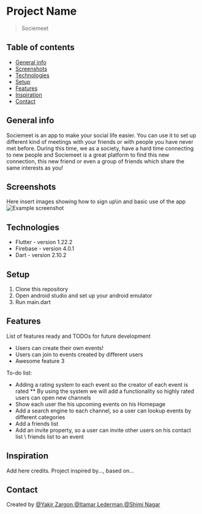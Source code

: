 # Project Name
> Sociemeet

## Table of contents
* [General info](#general-info)
* [Screenshots](#screenshots)
* [Technologies](#technologies)
* [Setup](#setup)
* [Features](#features)
* [Inspiration](#inspiration)
* [Contact](#contact)

## General info
Sociemeet is an app to make your social life easier.
You can use it to set up different kind of meetings with your friends or with people you have never met before.
During this time, we as a society, have a hard time connecting to new people and Sociemeet is a great platform to find this new connection, this new friend or even a group of friends which share the same interests as you! 

## Screenshots
Here insert images showing how to sign up\in and basic use of the app
![Example screenshot](./img/screenshot.png)

## Technologies
* Flutter - version 1.22.2
* Firebase - version 4.0.1
* Dart - version 2.10.2

## Setup
1) Clone this repository
2) Open android studio and set up your android emulator
3) Run main.dart

## Features
List of features ready and TODOs for future development
* Users can create their own events!
* Users can join to events created by different users
* Awesome feature 3

To-do list:
* Adding a rating system to each event so the creator of each event is rated
** By using the system we will add a functionality so highly rated users can open new channels  
* Show each user the his upcoming events on his Homepage
* Add a search engine to each channel, so a user can lookup events by different categories
* Add a friends list
* Add an invite property, so a user can invite other users on his contact list \ friends list to an event  


## Inspiration
Add here credits. Project inspired by..., based on...

## Contact
Created by [@Yakir Zargon](https://github.com/yakirza12),[@Itamar Lederman](https://github.com/Itamarled),[@Shimi Nagar](https://github.com/Shimonna394)
